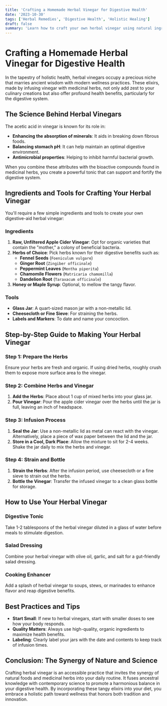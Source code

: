 ```yaml
---
title: 'Crafting a Homemade Herbal Vinegar for Digestive Health'
date: '2023-10-30'
tags: ['Herbal Remedies', 'Digestive Health', 'Holistic Healing']
draft: false
summary: 'Learn how to craft your own herbal vinegar using natural ingredients that enhance digestive health through ancient practices combined with modern techniques.'
---
```


# Crafting a Homemade Herbal Vinegar for Digestive Health

In the tapestry of holistic health, herbal vinegars occupy a precious niche that marries ancient wisdom with modern wellness practices. These elixirs, made by infusing vinegar with medicinal herbs, not only add zest to your culinary creations but also offer profound health benefits, particularly for the digestive system.

## The Science Behind Herbal Vinegars

The acetic acid in vinegar is known for its role in:
- **Enhancing the absorption of minerals**: It aids in breaking down fibrous foods.
- **Balancing stomach pH**: It can help maintain an optimal digestive environment.
- **Antimicrobial properties**: Helping to inhibit harmful bacterial growth.

When you combine these attributes with the bioactive compounds found in medicinal herbs, you create a powerful tonic that can support and fortify the digestive system.

## Ingredients and Tools for Crafting Your Herbal Vinegar

You'll require a few simple ingredients and tools to create your own digestive-aid herbal vinegar:

### Ingredients

1. **Raw, Unfiltered Apple Cider Vinegar**: Opt for organic varieties that contain the "mother," a colony of beneficial bacteria.
2. **Herbs of Choice**: Pick herbs known for their digestive benefits such as:
   - **Fennel Seeds** (`Foeniculum vulgare`)
   - **Ginger Root** (`Zingiber officinale`)
   - **Peppermint Leaves** (`Mentha piperita`)
   - **Chamomile Flowers** (`Matricaria chamomilla`)
   - **Dandelion Root** (`Taraxacum officinale`)
3. **Honey or Maple Syrup**: Optional, to mellow the tangy flavor.

### Tools

- **Glass Jar**: A quart-sized mason jar with a non-metallic lid.
- **Cheesecloth or Fine Sieve**: For straining the herbs.
- **Labels and Markers**: To date and name your concoction.

## Step-by-Step Guide to Making Your Herbal Vinegar

### Step 1: Prepare the Herbs

Ensure your herbs are fresh and organic. If using dried herbs, roughly crush them to expose more surface area to the vinegar.

### Step 2: Combine Herbs and Vinegar

1. **Add the Herbs**: Place about 1 cup of mixed herbs into your glass jar.
2. **Pour Vinegar**: Pour the apple cider vinegar over the herbs until the jar is full, leaving an inch of headspace.

### Step 3: Infusion Process

1. **Seal the Jar**: Use a non-metallic lid as metal can react with the vinegar. Alternatively, place a piece of wax paper between the lid and the jar.
2. **Store in a Cool, Dark Place**: Allow the mixture to sit for 2-4 weeks. Shake the jar daily to mix the herbs and vinegar.

### Step 4: Strain and Bottle

1. **Strain the Herbs**: After the infusion period, use cheesecloth or a fine sieve to strain out the herbs. 
2. **Bottle the Vinegar**: Transfer the infused vinegar to a clean glass bottle for storage.

## How to Use Your Herbal Vinegar

### Digestive Tonic

Take 1-2 tablespoons of the herbal vinegar diluted in a glass of water before meals to stimulate digestion.

### Salad Dressing

Combine your herbal vinegar with olive oil, garlic, and salt for a gut-friendly salad dressing.

### Cooking Enhancer

Add a splash of herbal vinegar to soups, stews, or marinades to enhance flavor and reap digestive benefits.

## Best Practices and Tips

- **Start Small**: If new to herbal vinegars, start with smaller doses to see how your body responds.
- **Quality Matters**: Always use high-quality, organic ingredients to maximize health benefits.
- **Labeling**: Clearly label your jars with the date and contents to keep track of infusion times.

## Conclusion: The Synergy of Nature and Science

Crafting herbal vinegar is an accessible practice that invites the synergy of natural foods and medicinal herbs into your daily routine. It fuses ancestral knowledge with contemporary science to promote a harmonious balance in your digestive health. By incorporating these tangy elixirs into your diet, you embrace a holistic path toward wellness that honors both tradition and innovation.
